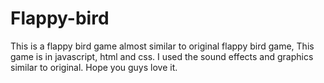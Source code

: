 # Flappy-bird
This is a flappy bird game almost  similar to original flappy bird game, This game is in javascript, html and css. I used the sound effects and graphics similar to original. Hope you guys love it.

